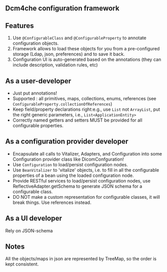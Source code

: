 Dcm4che configuration framework
----------------------------

Features
--------

1. Use `@ConfigurableClass` and `@ConfigurableProperty` to annotate configuration objects.
2. Framework allows to load these objects for you from a pre-configured storage (Ldap, json, preferences) and to save it back.
3. Configuration UI is auto-generated based on the annotations (they can include description, validation rules, etc)

As a user-developer
--------------------
- Just put annotations!
- Supported : all primitives, maps, collections, enums, references (see `ConfigurableProperty.collectionOfReferences`)
- Keep field/property declarations right:e.g., use `List` not `ArrayList`, put the right generic parameters, i.e., `List<ApplicationEntity>`
- Correctly named getters and setters MUST be provided for all configurable properties.


As a configuration provider developer
-------------------------------------
- Encapsulate all calls to Vitalizer, Adapters, and Configuration into some Configuration provider class like DicomConfguration!
- Use `Configuration` to load/persist configuration nodes.
- Use `BeanVitalizer` to 'vitalize' objects, i.e. to fill in all the configurable properties of a bean using the loaded configuration node.
- Provide RESTful services to load/persist configuration nodes, use ReflectiveAdapter.getSchema to generate JSON schema for a configurable class.
- DO NOT make a custom representation for configurable classes, it will break things. Use references instead.


As a UI developer
-----------------
Rely on JSON-schema



Notes
-----
All the objects/maps in json are represented by TreeMap, so the order is kept consistent.
